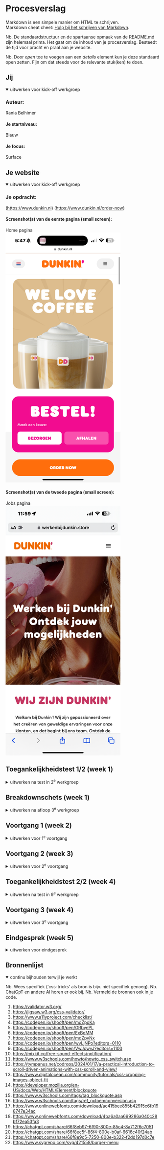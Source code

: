 # Procesverslag
Markdown is een simpele manier om HTML te schrijven.  
Markdown cheat cheet: [Hulp bij het schrijven van Markdown](https://github.com/adam-p/markdown-here/wiki/Markdown-Cheatsheet).

Nb. De standaardstructuur en de spartaanse opmaak van de README.md zijn helemaal prima. Het gaat om de inhoud van je procesverslag. Besteedt de tijd voor pracht en praal aan je website.

Nb. Door *open* toe te voegen aan een *details* element kun je deze standaard open zetten. Fijn om dat steeds voor de relevante stuk(ken) te doen.





## Jij

<details open>
  <summary>uitwerken voor kick-off werkgroep</summary>

  ### Auteur:
  Rania Belhimer

  #### Je startniveau:
  Blauw

  #### Je focus:
  Surface
 
</details>





## Je website

<details open>
  <summary>uitwerken voor kick-off werkgroep</summary>

  ### Je opdracht:
  (https://www.dunkin.nl) (https://www.dunkin.nl/order-now)

  #### Screenshot(s) van de eerste pagina (small screen): 
  Home pagina  
  <img src="readme-images/Home-DD.PNG" width="375px" alt="Home pagina van de Dunkin Donuts website">

  #### Screenshot(s) van de tweede pagina (small screen):
  Jobs pagina  
  <img src="readme-images/Jobs-DD.jpeg" width="375px" alt="Bestel pagina van de Dunkin Donuts website">
 
</details>



## Toegankelijkheidstest 1/2 (week 1)

<details>
  <summary>uitwerken na test in 2<sup>e</sup> werkgroep</summary>

  ### Bevindingen  
   <img src="readme-images/test1/IMG_1496.JPG" width="375px" alt="Toegankelijkheidstest 1/2">   
   <img src="readme-images/test1/IMG_1497.JPG" width="375px" alt="Toegankelijkheidstest 1/2">   
   <img src="readme-images/test1/IMG_1500.JPG" width="375px" alt="Toegankelijkheidstest 1/2"> 
   <img src="readme-images/test1/IMG_1501.JPG" width="375px" alt="Toegankelijkheidstest 1/2"> 
   <img src="readme-images/test1/IMG_1502.JPG" width="375px" alt="Toegankelijkheidstest 1/2">
  Lijst met je bevindingen die in de test naar voren kwamen:
 Over het algemeen ziet de website er goed uit, maar er zaten wel een paar errors in de HTML.
 Met de screenreader las het niet alles voor hoe het bedoelt was.
</details>



## Breakdownschets (week 1)

<details>
  <summary>uitwerken na afloop 3<sup>e</sup> werkgroep</summary>

  ### de hele pagina: 
  <img src="readme-images/BD-Home.jpg" width="375px" alt="breakdown van de hele pagina">

  ### dynamisch deel (bijv menu): 
  <img src="readme-images/BD-Home-2.jpg" width="375px" alt="breakdown van een dynamisch deel">

  ### wellicht nog een dynamisch deel (bijv filter): 
  <img src="readme-images/BD-Home-3.jpg" width="375px" alt="breakdown van nog een dynamisch deel">

</details>





## Voortgang 1 (week 2)

<details>
  <summary>uitwerken voor 1<sup>e</sup> voortgang</summary>

  ### Stand van zaken
  Ik had al een flink stuk van mijn html af, nog niet alles maar zeker 90%. 
  Bij het hamburger menu liep ik wel echt vast.


  ### Verslag van meeting
  hier na afloop snel de uitkomsten van de meeting vastleggen

  - Het hamburger menu lukte bij veel mensen nog niet


</details>





## Voortgang 2 (week 3)

<details>
  <summary>uitwerken voor 2<sup>e</sup> voortgang</summary>

  ### Stand van zaken
  Ik heb niet heel veel voortgang gemaakt deze week. 
  Ik heb alleen een klein begin van de css van de home page. 
  De header is niet hoe ik hem wil hebben.


  ### Verslag van meeting
  hier na afloop snel de uitkomsten van de meeting vastleggen

  - Hulp gekregen met hoe ik de kaart kan stijlen.
  - Hulp gekregen om de header zo te krijgen hoe ik hem wilde
  
</details>





## Toegankelijkheidstest 2/2 (week 4)

<details>
  <summary>uitwerken na test in 9<sup>e</sup> werkgroep</summary>

  ### Bevindingen
  <img src="readme-images/test2/IMG_1503.JPG" width="375px" alt="Toegankelijkheidstest 1/2">   
   <img src="readme-images/test2/IMG_1504.JPG" width="375px" alt="Toegankelijkheidstest 1/2">   
   <img src="readme-images/test2/IMG_1505.JPG" width="375px" alt="Toegankelijkheidstest 1/2">   
   <img src="readme-images/test2/IMG_1506.JPG" width="375px" alt="Toegankelijkheidstest 1/2">   
   <img src="readme-images/test2/IMG_1507.JPG" width="375px" alt="Toegankelijkheidstest 1/2"> 
 
  Lijst met je bevindingen die in de test naar voren kwamen (geef ook aan wat er verbeterd is):
  Over het algemeen ziet de website er goed uit, al zeg ik het zelf XD.
  Met de screenreader ging het nog niet optimaal, dat kan aan 3 dingen liggen; mijn website, mijn laptop, mijn screenreader skills. 

</details>





## Voortgang 3 (week 4)

<details>
  <summary>uitwerken voor 3<sup>e</sup> voortgang</summary>

  ### Stand van zaken
  Ik loop echt best wat achter, dus ik moet nog heel veel doen (css en javascript).


  ### Verslag van meeting
  hier na afloop snel de uitkomsten van de meeting vastleggen

  - Feedback gekregen op hetgeen wat ik tot nu toe had.
  - Hulp gekregen met hoe ik de header nog kon verbeteren.
  - Tip gekregen over de "order now" knop die altijd zichtbaar is.

</details>





## Eindgesprek (week 5)

<details>
  <summary>uitwerken voor eindgesprek</summary>

  ### Je uitkomst - karakteristiek screenshots:
  <img src="readme-images/Final-website.png" width="375px" alt="uitomst opdracht 1">
  <img src="readme-images/Final-website2.png" width="375px" alt="itomst opdracht 1">


  ### Dit ging goed/Heb ik geleerd: 
  Korte omschrijving met plaatjes
  Tot mijn verbazing was ik met de h1/background img van de jobs pagina vrij snel "klaar". Ik hoefde niet veel heen en weer om het resultaat te krijgen wat ik wilde. Ook de "foto gallerij" vind ik echt gode gelukt, al zeg ik het zelf XD. Ik vond img's positioneren eerst echt heel moeilijk maar door dit stukje sta ik mij al toch wat beter in mijn schoenen over foto's moeten positioneren.
  <img src="readme-images/Final-website2.png" width="375px" alt="top">
 <img src="readme-images/Final-website3.png" width="375px" alt="top">

  ### Dit was lastig/Heb ik geleerd:
  Korte omschrijving met plaatjes
  De animatie van het hamburger menu goed krijgen ging niet zonder vele pogingen. Ik vond het echt best moeilijk om in te schatten welke waarden ik moest geven om de animatie te laten lukken.
  <img src="readme-images/Final-website4.png" width="375px" alt="bummer">
</details>





## Bronnenlijst

<details open>
  <summary>continu bijhouden terwijl je werkt</summary>

  Nb. Wees specifiek ('css-tricks' als bron is bijv. niet specifiek genoeg). 
  Nb. ChatGpT en andere AI horen er ook bij.
  Nb. Vermeld de bronnen ook in je code.

  1. https://validator.w3.org/
  2. https://jigsaw.w3.org/css-validator/
  3. https://www.a11yproject.com/checklist/
  4. https://codepen.io/shooft/pen/mdZpoKa
  5. https://codepen.io/shooft/pen/GRbyePL
  6. https://codepen.io/shooft/pen/ExBoMM
  7. https://codepen.io/shooft/pen/mdZpvNx
  8. https://codepen.io/shooft/pen/wvLjNPo?editors=0110
  9. https://codepen.io/shooft/pen/VwJowvJ?editors=1100
  10. https://mixkit.co/free-sound-effects/notification/
  11. https://www.w3schools.com/howto/howto_css_switch.asp
  12. https://tympanus.net/codrops/2024/01/17/a-practical-introduction-to-scroll-driven-animations-with-css-scroll-and-view/
  13. https://www.digitalocean.com/community/tutorials/css-cropping-images-object-fit
  14. https://developer.mozilla.org/en-US/docs/Web/HTML/Element/blockquote
  15. https://www.w3schools.com/tags/tag_blockquote.asp
  16. https://www.w3schools.com/tags/ref_pxtoemconversion.asp
  17. https://www.onlinewebfonts.com/download/ac415bee855b42915c6fb198747e34ac
  18. https://www.onlinewebfonts.com/download/4ba6a0aa699286a040c28bf72ea53fa3
  19. https://chatgpt.com/share/66f8eb97-6f90-800e-85c4-8a712f6c7051
  20. https://chatgpt.com/share/66f8ec5f-86f4-800e-b0af-6616c40f24ab
  21. https://chatgpt.com/share/66f8e9c5-7250-800e-b322-f2dd197d0c7e
  22. https://www.svgrepo.com/svg/421558/burger-menu


</details>